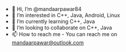 - 👋 Hi, I’m @mandaarpawar84
- 👀 I’m interested in C++, Java, Android, Linux
- 🌱 I’m currently learning C++, Java
- 💞️ I’m looking to collaborate on C++, Java
- 📫 How to reach me - You can reach me on mandaarpawar@outlook.com

<!---
mandaarpawar84/mandaarpawar84 is a ✨ special ✨ repository because its `README.md` (this file) appears on your GitHub profile.
You can click the Preview link to take a look at your changes.
--->
